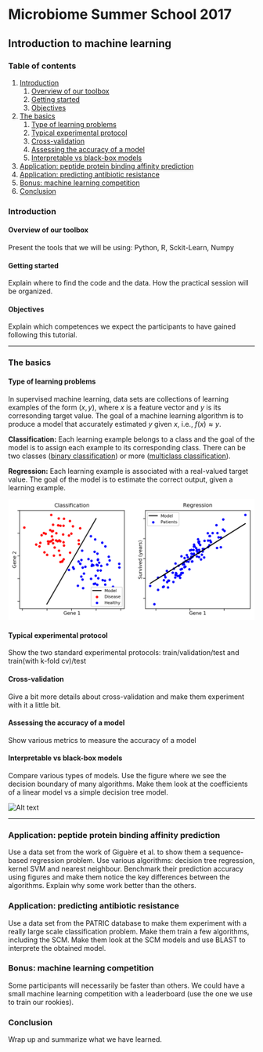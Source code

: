 # Microbiome Summer School 2017
## Introduction to machine learning

### Table of contents
1. [Introduction](#introduction)
    1. [Overview of our toolbox](#overview-of-our-toolbox)
    2. [Getting started](#getting-started)
    3. [Objectives](#objectives)
2. [The basics](#the-basics)
    1. [Type of learning problems](#type-of-learning-problems)
    2. [Typical experimental protocol](#typical-experimental-protocol)
    3. [Cross-validation](#cross-validation)
    4. [Assessing the accuracy of a model](#assessing-the-accuracy-of-a-model)
    5. [Interpretable vs black-box models](#interpretable-vs-black-box-models)
3. [Application: peptide protein binding affinity prediction](#application-peptide-protein-binding-affinity-prediction)
4. [Application: predicting antibiotic resistance](#application-predicting-antibiotic-resistance)
5. [Bonus: machine learning competition](#bonus-machine-learning-competition)
6. [Conclusion](#conclusion)


### Introduction

#### Overview of our toolbox

Present the tools that we will be using: Python, R, Sckit-Learn, Numpy

#### Getting started

Explain where to find the code and the data. How the practical session will be organized.

#### Objectives

Explain which competences we expect the participants to have gained following this tutorial.

___
### The basics

#### Type of learning problems

In supervised machine learning, data sets are collections of learning examples of the form $(x, y)$, where $x$ is a feature vector and $y$ is its corresonding target value. The goal of a machine learning algorithm is to produce a model that accurately estimated $y$ given $x$, i.e., $f(x) \approx y$.

**Classification:** Each learning example belongs to a class and the goal of the model is to assign each example to its corresponding class. There can be two classes ([binary classification](https://en.wikipedia.org/wiki/Binary_classification)) or more ([multiclass classification](https://en.wikipedia.org/wiki/Multiclass_classification)).

**Regression:** Each learning example is associated with a real-valued target value. The goal of the model is to estimate the correct output, given a learning example.

![Alt text](figures/figure.classification.vs.regression.png)


#### Typical experimental protocol

Show the two standard experimental protocols: train/validation/test and train(with k-fold cv)/test

#### Cross-validation

Give a bit more details about cross-validation and make them experiment with it a little bit.

#### Assessing the accuracy of a model

Show various metrics to measure the accuracy of a model

#### Interpretable vs black-box models

Compare various types of models. Use the figure where we see the decision boundary of many algorithms. Make them look at the coefficients of a linear model vs a simple decision tree model.

![Alt text](https://github.com/aldro61/pyscm/raw/master/examples/decision_boundary.png)

___
### Application: peptide protein binding affinity prediction

Use a data set from the work of Giguère et al. to show them a sequence-based regression problem. Use various algorithms: decision tree regression, kernel SVM and nearest neighbour. Benchmark their prediction accuracy using figures and make them notice the key differences between the algorithms. Explain why some work better than the others.


### Application: predicting antibiotic resistance

Use a data set from the PATRIC database to make them experiment with a really large scale classification problem. Make them train a few algorithms, including the SCM. Make them look at the SCM models and use BLAST to interprete the obtained model.


### Bonus: machine learning competition

Some participants will necessarily be faster than others. We could have a small machine learning competition with a leaderboard (use the one we use to train our rookies). 


### Conclusion

Wrap up and summarize what we have learned.
